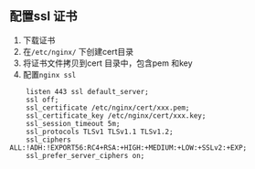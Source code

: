 ## 配置ssl 证书
1. 下载证书
2. 在`/etc/nginx/` 下创建cert目录
3. 将证书文件拷贝到cert 目录中，包含pem 和key
4. 配置`nginx ssl`

```
    listen 443 ssl default_server;
    ssl off;
    ssl_certificate /etc/nginx/cert/xxx.pem;
    ssl_certificate_key /etc/nginx/cert/xxx.key;
    ssl_session_timeout 5m;
    ssl_protocols TLSv1 TLSv1.1 TLSv1.2;
    ssl_ciphers ALL:!ADH:!EXPORT56:RC4+RSA:+HIGH:+MEDIUM:+LOW:+SSLv2:+EXP;
    ssl_prefer_server_ciphers on;
```